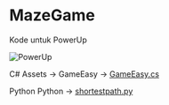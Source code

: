 # MazeGame

Kode untuk PowerUp

![PowerUp](https://gitlab.com/DarvinExa/projek/-/raw/main/ezgif.com-video-to-gif__4_.gif)

C#
Assets -> GameEasy -> [GameEasy.cs](./Assets/GameEasy/GameEasy.cs)

Python
Python -> [shortestpath.py](./Python/shortestpath.py)
